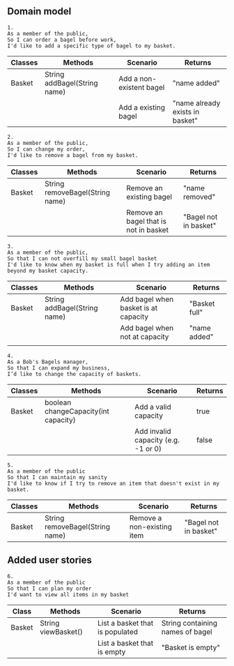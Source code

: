 ## Domain model

```
1.
As a member of the public,
So I can order a bagel before work,
I'd like to add a specific type of bagel to my basket.
```

| Classes | Methods                      | Scenario                 | Returns                         |
|---------|------------------------------|--------------------------|---------------------------------|
| Basket  | String addBagel(String name) | Add a non-existent bagel | "name added"                    |
|         |                              | Add a existing bagel     | "name already exists in basket" |


```
2.
As a member of the public,
So I can change my order,
I'd like to remove a bagel from my basket.
```

| Classes | Methods                         | Scenario                              | Returns               |
|---------|---------------------------------|---------------------------------------|-----------------------|
| Basket  | String removeBagel(String name) | Remove an existing bagel              | "name removed"        |
|         |                                 | Remove an bagel that is not in basket | "Bagel not in basket" |


```
3.
As a member of the public,
So that I can not overfill my small bagel basket
I'd like to know when my basket is full when I try adding an item beyond my basket capacity.
```

| Classes | Methods                      | Scenario                             | Returns       |
|---------|------------------------------|--------------------------------------|---------------|
| Basket  | String addBagel(String name) | Add bagel when basket is at capacity | "Basket full" |
|         |                              | Add bagel when not at capacity       | "name added"  |
|         |                              |                                      |               |


```
4.
As a Bob's Bagels manager,
So that I can expand my business,
I’d like to change the capacity of baskets.
```

| Classes | Methods                              | Scenario                            | Returns |
|---------|--------------------------------------|-------------------------------------|---------|
| Basket  | boolean changeCapacity(int capacity) | Add a valid capacity                | true    |
|         |                                      | Add invalid capacity (e.g. -1 or 0) | false   |


```
5.
As a member of the public
So that I can maintain my sanity
I'd like to know if I try to remove an item that doesn't exist in my basket.
```

| Classes | Methods                         | Scenario                   | Returns                 |
|---------|---------------------------------|----------------------------|-------------------------|
| Basket  | String removeBagel(String name) | Remove a non-existing item | "Bagel not in basket"   |


## Added user stories
```
6.
As a member of the public
So that I can plan my order
I'd want to view all items in my basket
```

| Class  | Methods             | Scenario                        | Returns                          |
|--------|---------------------|---------------------------------|----------------------------------|
| Basket | String viewBasket() | List a basket that is populated | String containing names of bagel |
|        |                     | List a basket that is empty     | "Basket is empty"                |

